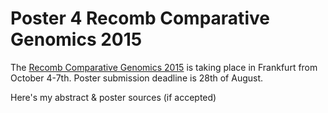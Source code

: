 # Poster 4 Recomb Comparative Genomics 2015
The [Recomb Comparative Genomics 2015](https://applbio.biologie.uni-frankfurt.de/recombcg2015/) is taking place in Frankfurt from October 4-7th. Poster submission deadline is 28th of August.

Here's my abstract & poster sources (if accepted)
